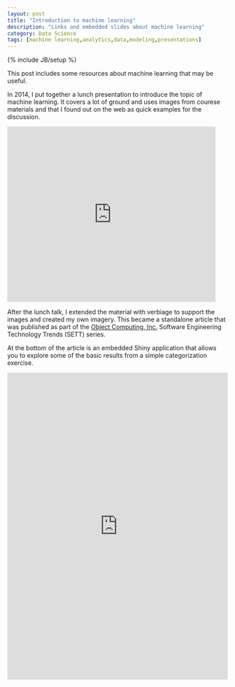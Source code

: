 ```yaml
---
layout: post
title: "Introduction to machine learning"
description: "Links and embedded slides about machine learning"
category: Data Science
tags: [machine learning,analytics,data,modeling,presentations]
---
```

{% include JB/setup %}

This post includes some resources about machine learning that may be
useful.

In 2014, I put together a lunch presentation to introduce the topic
of machine learning.  It covers a lot of ground and uses images from
courese materials and that I found out on the web as quick examples for
the discussion.

<iframe src="https://www.slideshare.net/slideshow/embed_code/key/11ie7YR4QqUCOQ" width="476" height="400" frameborder="0" marginwidth="0" marginheight="0" scrolling="no"></iframe>

After the lunch talk, I extended the material with verbiage to support
the images and created my own imagery.  This became a standalone article
that was published as part of the <a href="http://www.ociweb.com">Object
Computing, Inc.</a> Software Engineering Technology Trends (SETT) series.

At the bottom of the article is an embedded Shiny application that allows
you to explore some of the  basic results from a simple categorization
exercise.

<iframe src="http://www.ociweb.com/resources/publications/sett/february-2015-welcome-to-the-machine-learning/" width="100%" height="700px" frameborder="0" marginwidth="0" marginheight="0"></iframe>

<!-- Older format version: "http://sett.ociweb.com/sett/settFeb2015.html" -->


